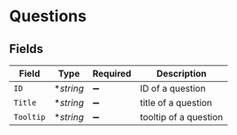 # Questions


## Fields

| Field                 | Type                  | Required              | Description           |
| --------------------- | --------------------- | --------------------- | --------------------- |
| `ID`                  | **string*             | :heavy_minus_sign:    | ID of a question      |
| `Title`               | **string*             | :heavy_minus_sign:    | title of a question   |
| `Tooltip`             | **string*             | :heavy_minus_sign:    | tooltip of a question |